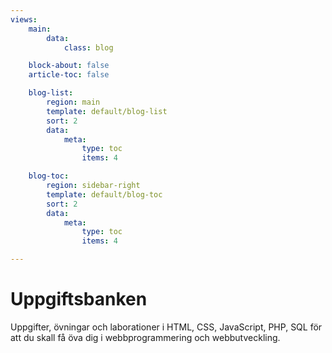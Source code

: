 ```yaml
---
views:
    main:
        data:
            class: blog

    block-about: false
    article-toc: false

    blog-list:
        region: main
        template: default/blog-list
        sort: 2
        data:
            meta: 
                type: toc
                items: 4

    blog-toc:
        region: sidebar-right
        template: default/blog-toc
        sort: 2
        data:
            meta: 
                type: toc
                items: 4

---
```

Uppgiftsbanken
===========================

Uppgifter, övningar och laborationer i HTML, CSS, JavaScript, PHP, SQL för att du skall få öva dig i webbprogrammering och webbutveckling.
